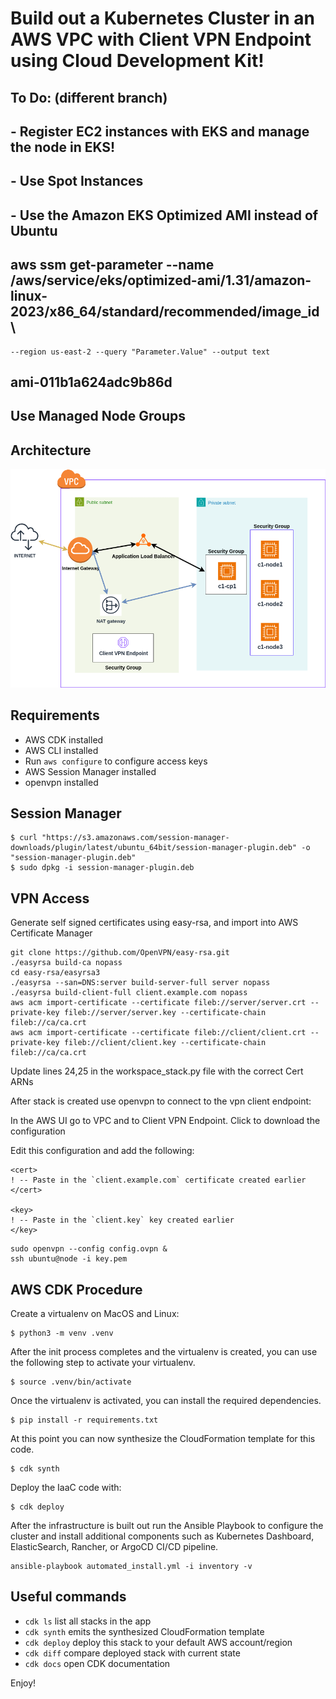 # Build out a Kubernetes Cluster in an AWS VPC with Client VPN Endpoint using Cloud Development Kit!

## To Do: (different branch)
##   - Register EC2 instances with EKS and manage the node in EKS!
##   - Use Spot Instances
##   - Use the Amazon EKS Optimized AMI instead of Ubuntu
##     aws ssm get-parameter --name /aws/service/eks/optimized-ami/1.31/amazon-linux-2023/x86_64/standard/recommended/image_id \
    --region us-east-2 --query "Parameter.Value" --output text
## ami-011b1a624adc9b86d
## Use Managed Node Groups

## Architecture

![](images/aws-vpc.drawio.png)

## Requirements

- AWS CDK installed
- AWS CLI installed
- Run `aws configure` to configure access keys
- AWS Session Manager installed
- openvpn installed

## Session Manager

```
$ curl "https://s3.amazonaws.com/session-manager-downloads/plugin/latest/ubuntu_64bit/session-manager-plugin.deb" -o "session-manager-plugin.deb"
$ sudo dpkg -i session-manager-plugin.deb
```

## VPN Access

Generate self signed certificates using easy-rsa, and import into AWS Certificate Manager

```
git clone https://github.com/OpenVPN/easy-rsa.git
./easyrsa build-ca nopass
cd easy-rsa/easyrsa3
./easyrsa --san=DNS:server build-server-full server nopass
./easyrsa build-client-full client.example.com nopass
aws acm import-certificate --certificate fileb://server/server.crt --private-key fileb://server/server.key --certificate-chain fileb://ca/ca.crt
aws acm import-certificate --certificate fileb://client/client.crt --private-key fileb://client/client.key --certificate-chain fileb://ca/ca.crt
```

Update lines 24,25 in the workspace_stack.py file with the correct Cert ARNs

After stack is created use openvpn to connect to the vpn client endpoint:

In the AWS UI go to VPC and to Client VPN Endpoint.  Click to download the configuration

Edit this configuration and add the following:

```
<cert>
! -- Paste in the `client.example.com` certificate created earlier
</cert>

<key>
! -- Paste in the `client.key` key created earlier
</key>
```

```
sudo openvpn --config config.ovpn &
ssh ubuntu@node -i key.pem
```


## AWS CDK Procedure

Create a virtualenv on MacOS and Linux:

```
$ python3 -m venv .venv
```

After the init process completes and the virtualenv is created, you can use the following
step to activate your virtualenv.

```
$ source .venv/bin/activate
```

Once the virtualenv is activated, you can install the required dependencies.

```
$ pip install -r requirements.txt
```

At this point you can now synthesize the CloudFormation template for this code.

```
$ cdk synth
```

Deploy the IaaC code with:

```
$ cdk deploy
```

After the infrastructure is built out run the Ansible Playbook to configure the cluster and install additional components such as Kubernetes Dashboard, ElasticSearch, Rancher, or ArgoCD CI/CD pipeline.

```
ansible-playbook automated_install.yml -i inventory -v
```

## Useful commands

 * `cdk ls`          list all stacks in the app
 * `cdk synth`       emits the synthesized CloudFormation template
 * `cdk deploy`      deploy this stack to your default AWS account/region
 * `cdk diff`        compare deployed stack with current state
 * `cdk docs`        open CDK documentation

Enjoy!
